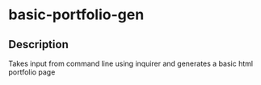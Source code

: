# basic-portfolio-gen

## Description
Takes input from command line using inquirer and generates a basic html portfolio page